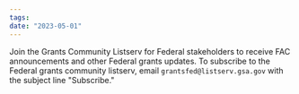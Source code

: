 ```yaml
---
tags:  
date: "2023-05-01"
---
```


Join the Grants Community Listserv for Federal stakeholders to receive FAC announcements and other Federal grants updates.  To subscribe to the Federal grants community listserv, email `grantsfed@listserv.gsa.gov` with the subject line "Subscribe."